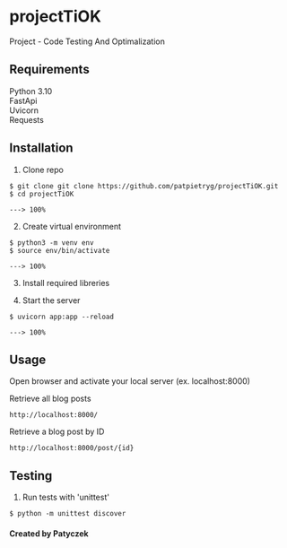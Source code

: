 # projectTiOK

Project - Code Testing And Optimalization

## Requirements
Python 3.10  
FastApi  
Uvicorn  
Requests

## Installation
1. Clone repo
```console
$ git clone git clone https://github.com/patpietryg/projectTiOK.git
$ cd projectTiOK

---> 100%
 ```

2. Create virtual environment
```console
$ python3 -m venv env
$ source env/bin/activate

---> 100%
 ```

3. Install required libreries

4. Start the server
```console
$ uvicorn app:app --reload

---> 100%
 ```
 
 ## Usage
  Open browser and activate your local server (ex. localhost:8000)
  
 Retrieve all blog posts
 ```console
http://localhost:8000/
 ```
 
 Retrieve a blog post by ID
  ```console
http://localhost:8000/post/{id}
 ```
 
## Testing

1. Run tests with 'unittest'
  ```console
$ python -m unittest discover
 ```
 
 #### Created by Patyczek
